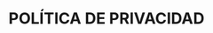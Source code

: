 ---
title: "POLÍTICA DE PRIVACIDAD"
seo: Estudio Arquitectura - Reformas | Ra.Ma
description: ""
draft: false
bg_image: ""
---